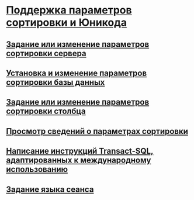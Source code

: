 # [Поддержка параметров сортировки и Юникода](collation-and-unicode-support.md)
## [Задание или изменение параметров сортировки сервера](set-or-change-the-server-collation.md)
## [Установка и изменение параметров сортировки базы данных](set-or-change-the-database-collation.md)
## [Задание или изменение параметров сортировки столбца](set-or-change-the-column-collation.md)
## [Просмотр сведений о параметрах сортировки](view-collation-information.md)
## [Написание инструкций Transact-SQL, адаптированных к международному использованию](write-international-transact-sql-statements.md)
## [Задание языка сеанса](set-a-session-language.md)

